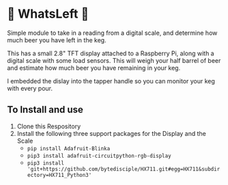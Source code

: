# :beer: WhatsLeft :beer:
Simple module to take in a reading from a digital scale, and determine how much beer you have left in the keg.

This has a small 2.8" TFT display attached to a Raspberry Pi, along with a digital scale with some load sensors.  This will weigh your half barrel of beer and estimate how much beer you have remaining in your keg.

I embedded the dislay into the tapper handle so you can monitor your keg with every pour.

## To Install and use
1)  Clone this Respository
2)  Install the following three support packages for the Display and the Scale
    - `pip install Adafruit-Blinka`
    - `pip3 install adafruit-circuitpython-rgb-display`
    - `pip3 install 'git+https://github.com/bytedisciple/HX711.git#egg=HX711&subdirectory=HX711_Python3'`
